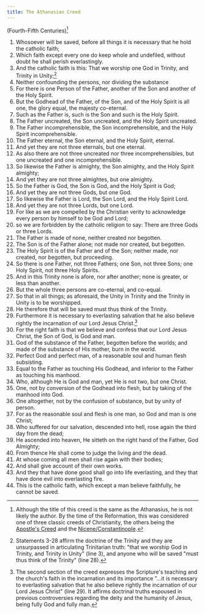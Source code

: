 ```yaml
---
title: The Athanasian Creed
---
```


(Fourth-Fifth Centuries)[^1]

1. Whosoever will be saved, before all things it is necessary that he hold the catholic faith;
2. Which faith except every one do keep whole and undefiled, without doubt he shall perish everlastingly.
3. And the catholic faith is this: That we worship one God in Trinity, and Trinity in Unity;[^2]
4. Neither confounding the persons, nor dividing the substance
5. For there is one Person of the Father, another of the Son and another of the Holy Spirit.
6. But the Godhead of the Father, of the Son, and of the Holy Spirit is all one, the glory equal, the majesty co-eternal.
7. Such as the Father is, such is the Son and such is the Holy Spirit.
8. The Father uncreated, the Son uncreated, and the Holy Spirit uncreated.
9. The Father incomprehensible, the Son incomprehensible, and the Holy Spirit incomprehensible.
10. The Father eternal, the Son eternal, and the Holy Spirit, eternal.
11. And yet they are not three eternals, but one eternal.
12. As also there are not three uncreated nor three incomprehensibles, but one uncreated and one incomprehensible.
13. So likewise the Father is almighty, the Son almighty, and the Holy Spirit almighty;
14. And yet they are not three almightes, but one almighty.
15. So the Father is God, the Son is God, and the Holy Spirit is God;
16. And yet they are not three Gods, but one God.
17. So likewise the Father is Lord, the Son Lord, and the Holy Spirit Lord.
18. And yet they are not three Lords, but one Lord.
19. For like as we are compelled by the Christian verity to acknowledge every person by himself to be God and Lord;
20. so we are forbidden by the catholic religion to say: There are three Gods or three Lords.
21. The Father is made of none, neither created nor begotten.
22. The Son is of the Father alone; not made nor created, but begotten.
23. The Holy Spirit is of the Father and of the Son; neither made, nor created, nor begotten, but proceeding.
24. So there is one Father, not three Fathers; one Son, not three Sons; one Holy Spirit, not three Holy Spirits.
25. And in this Trinity none is afore, nor after another; none is greater, or less than another.
26. But the whole three persons are co-eternal, and co-equal.
27. So that in all things; as aforesaid, the Unity in Trinity and the Trinity in Unity is to be worshipped.
28. He therefore that will be saved must thus think of the Trinity.
29. Furthermore it is necessary to everlasting salvation that he also believe rightly the incarnation of our Lord Jesus Christ.[^3]
30. For the right faith is that we believe and confess that our Lord Jesus Christ, the Son of God, is God and man.
31. God of the substance of the Father, begotten before the worlds; and made of the substance of His mother, burn in the world.
32. Perfect God and perfect man, of a reasonable soul and human flesh subsisting.
33. Equal to the Father as touching His Godhead, and inferior to the Father as touching his manhood.
34. Who, although He is God and man, yet He is not two, but one Christ.
35. One, not by conversion of the Godhead into flesh, but by taking of the manhood into God.
36. One altogether, not by the confusion of substance, but by unity of person.
37. For as the reasonable soul and flesh is one man, so God and man is one Christ;
38. Who suffered for our salvation, descended into hell, rose again the third day from the dead;
39. He ascended into heaven, He sitteth on the right hand of the Father, God Almighty;
40. From thence He shall come to judge the living and the dead.
41. At whose coming all men shall rise again with their bodies;
42. And shall give account of their own works.
43. And they that have done good shall go into life everlasting, and they that have done evil into everlasting fire.
44. This is the catholic faith, which except a man believe faithfully, he cannot be saved. 


[^1]: Although the title of this creed is the same as the Athanasius, he is not likely the author. By the time of the Reformation, this was considered one of three classic creeds of Christianity, the others being the [Apostle's Creed](apostles-creed.md) and the [Nicene/Constantinople](nicene-creed.md).

[^2]: Statements 3-28 affirm the doctrine of the Trinity and they are unsurpassed in articulating Trinitarian truth: "that we worship God in Trinity, and Trinity in Unity" (line 3), and anyone who will be saved "must thus think of the Trinity" (line 28).

[^3]: The second section of the creed expresses the Scripture's teaching and the church's faith in the incarnation and its importance "...it is necessary to everlasting salvation that he also believe rightly the incarnation of our Lord Jesus Christ" (line 29). It affirms doctrinal truths espoused in previous controversies regarding the deity and the humanity of Jesus, being fully God and fully man.